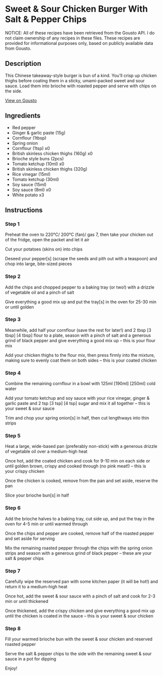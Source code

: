# Sweet & Sour Chicken Burger With Salt & Pepper Chips

NOTICE: All of these recipes have been retrieved from the Gousto API. I do not claim ownership of any recipes in these files. These recipes are provided for informational purposes only, based on publicly available data from Gousto.

## Description

This Chinese takeaway-style burger is bun of a kind. You’ll crisp up chicken thighs before coating them in a sticky, umami-packed sweet and sour sauce. Load them into brioche with roasted pepper and serve with chips on the side.

[View on Gousto](https://www.gousto.co.uk/recipes/cookbook/sweet-sour-chicken-burger-with-salt-pepper-chips)

## Ingredients

- Red pepper
- Ginger & garlic paste (15g)
- Cornflour (1tbsp)
- Spring onion
- Cornflour (1tsp) x0
- British skinless chicken thighs (160g) x0
- Brioche style buns (2pcs)
- Tomato ketchup (10ml) x0
- British skinless chicken thighs (320g)
- Rice vinegar (15ml)
- Tomato ketchup (30ml)
- Soy sauce (15ml)
- Soy sauce (8ml) x0
- White potato x3

## Instructions


### Step 1

Preheat the oven to 220°C/ 200°C (fan)/ gas 7, then take your chicken out of the fridge, open the packet and let it air

Cut your potatoes (skins on) into chips

Deseed your pepper[s] (scrape the seeds and pith out with a teaspoon) and chop into large, bite-sized pieces


### Step 2

Add the chips and chopped pepper to a baking tray (or two!) with a drizzle of vegetable oil and a pinch of salt

Give everything a good mix up and put the tray[s] in the oven for 25-30 min or until golden


### Step 3

Meanwhile, add half your cornflour (save the rest for later!) and 2 tbsp <span class="text-purple">[3 tbsp]</span> <span class="text-danger">[4 tbsp]</span> flour to a plate, season with a pinch of salt and a generous grind of black pepper and give everything a good mix up – this is your flour mix

Add your chicken thighs to the flour mix, then press firmly into the mixture, making sure to evenly coat them on both sides – this is your coated chicken


### Step 4

Combine the remaining cornflour in a bowl with 125ml <span class="text-purple">[190ml]</span> <span class="text-danger">[250ml]</span> cold water

Add your tomato ketchup and soy sauce with your rice vinegar, ginger & garlic paste and 2 tsp<span class="text-purple"> [3 tsp]</span> <span class="text-danger">[4 tsp]</span> sugar and mix it all together – this is your sweet & sour sauce

Trim and chop your spring onion[s] in half, then cut lengthways into thin strips


### Step 5

Heat a large, wide-based pan (preferably non-stick) with a generous drizzle of vegetable oil over a medium-high heat

Once hot, add the coated chicken and cook for 9-10 min on each side or until golden brown, crispy and cooked through (no pink meat!) – this is your crispy chicken

Once the chicken is cooked, remove from the pan and set aside, reserve the pan

Slice your brioche bun[s] in half


### Step 6

Add the brioche halves to a baking tray, cut side up, and put the tray in the oven for 4-5 min or until warmed through

Once the chips and pepper are cooked, remove half of the roasted pepper and set aside for serving

Mix the remaining roasted pepper through the chips with the spring onion strips and season with a generous grind of black pepper – these are your salt & pepper chips


### Step 7

Carefully wipe the reserved pan with some kitchen paper (it will be hot!) and return it to a medium-high heat

Once hot, add the sweet & sour sauce with a pinch of salt and cook for 2-3 min or until thickened

Once thickened, add the crispy chicken and give everything a good mix up until the chicken is coated in the sauce – this is your sweet & sour chicken

### Step 8

Fill your warmed brioche bun with the sweet & sour chicken and reserved roasted pepper

Serve the salt & pepper chips to the side with the remaining sweet & sour sauce in a pot for dipping

Enjoy!

